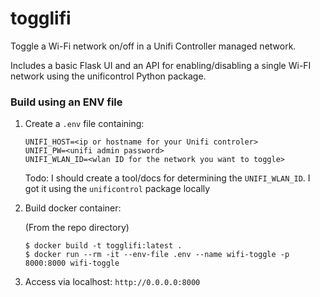 # togglifi

Toggle a Wi-Fi network on/off in a Unifi Controller managed network.

Includes a basic Flask UI and an API for enabling/disabling a single Wi-FI network using the unificontrol Python package.

### Build using an ENV file

1. Create a `.env` file containing:

   ```
   UNIFI_HOST=<ip or hostname for your Unifi controler>
   UNIFI_PW=<unifi admin password>
   UNIFI_WLAN_ID=<wlan ID for the network you want to toggle>
   ```

   Todo: I should create a tool/docs for determining the `UNIFI_WLAN_ID`. I got it using the `unificontrol` package locally

2. Build docker container:

   (From the repo directory)
   ```
   $ docker build -t togglifi:latest .
   $ docker run --rm -it --env-file .env --name wifi-toggle -p 8000:8000 wifi-toggle
   ```
3. Access via localhost: `http://0.0.0.0:8000`


